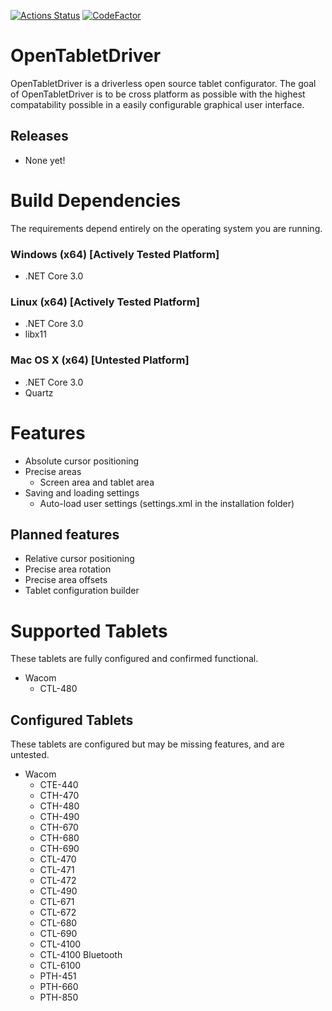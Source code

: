 [![Actions Status](https://github.com/InfinityGhost/OpenTabletDriver/workflows/.NET%20Core/badge.svg)](https://github.com/InfinityGhost/OpenTabletDriver/actions) [![CodeFactor](https://www.codefactor.io/repository/github/infinityghost/opentabletdriver/badge/master)](https://www.codefactor.io/repository/github/infinityghost/opentabletdriver/overview/master)

# OpenTabletDriver
OpenTabletDriver is a driverless open source tablet configurator. The goal of OpenTabletDriver is to be cross platform as possible with the highest compatability possible in a easily configurable graphical user interface.

## Releases

- None yet!

# Build Dependencies
The requirements depend entirely on the operating system you are running.

### Windows (x64) [Actively Tested Platform]
  - .NET Core 3.0

### Linux (x64) [Actively Tested Platform]
  - .NET Core 3.0
  - libx11

### Mac OS X (x64) [Untested Platform]
  - .NET Core 3.0
  - Quartz

# Features
- Absolute cursor positioning
- Precise areas
  - Screen area and tablet area
- Saving and loading settings
  - Auto-load user settings (settings.xml in the installation folder)

## Planned features
- Relative cursor positioning
- Precise area rotation
- Precise area offsets
- Tablet configuration builder

#

# Supported Tablets
These tablets are fully configured and confirmed functional.
- Wacom
  - CTL-480

## Configured Tablets
These tablets are configured but may be missing features, and are untested.
- Wacom
  - CTE-440
  - CTH-470
  - CTH-480
  - CTH-490
  - CTH-670
  - CTH-680
  - CTH-690
  - CTL-470
  - CTL-471
  - CTL-472
  - CTL-490
  - CTL-671
  - CTL-672
  - CTL-680
  - CTL-690
  - CTL-4100
  - CTL-4100 Bluetooth
  - CTL-6100
  - PTH-451
  - PTH-660
  - PTH-850